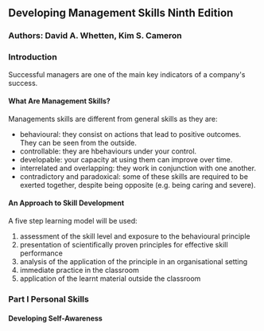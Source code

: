 ## Developing Management Skills Ninth Edition

### Authors: David A. Whetten, Kim S. Cameron

### Introduction

Successful managers are one of the main key indicators of a company's success.

#### What Are Management Skills?

Managements skills are different from general skills as they are:
- behavioural: they consist on actions that lead to positive outcomes. They can be seen from the outside.
- controllable: they are hbehaviours under your control.
- developable: your capacity at using them can improve over time.
- interrelated and overlapping: they work in conjunction with one another.
- contradictory and paradoxical: some of these skills are required to be exerted together, despite being opposite (e.g. being caring and severe).

#### An Approach to Skill Development

A five step learning model will be used:
1. assessment of the skill level and exposure to the behavioural principle
2. presentation of scientifically proven principles for effective skill performance
3. analysis of the application of the principle in an organisational setting
4. immediate practice in the classroom
5. application of the learnt material outside the classroom

### Part I Personal Skills

#### Developing Self-Awareness
